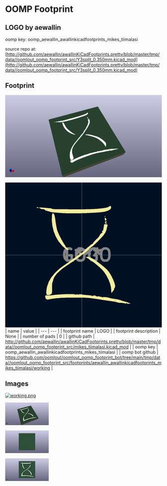 # OOMP Footprint  
## LOGO  by aewallin  
  
oomp key: oomp_aewallin_awallinkicadfootprints_mikes_tiimalasi  
  
source repo at: [http://github.com/aewallin/awallinKiCadFootprints.pretty/blob/master/tmp/data//oomlout_oomp_footprint_src/Y3split_0.350mm.kicad_mod](http://github.com/aewallin/awallinKiCadFootprints.pretty/blob/master/tmp/data//oomlout_oomp_footprint_src/Y3split_0.350mm.kicad_mod)  
## Footprint  
  
[![working_kicad_pcb_3d.png](working_kicad_pcb_3d_600.png)](working_kicad_pcb_3d.png)  
  
[![working.png](working_600.png)](working.png)  
| name | value | 
| --- | --- | 
| footprint name | LOGO | 
| footprint description | None | 
| number of pads | 0 | 
| github path | http://github.com/aewallin/awallinKiCadFootprints.pretty/blob/master/tmp/data//oomlout_oomp_footprint_src/mikes_tiimalasi.kicad_mod | 
| oomp key | oomp_aewallin_awallinkicadfootprints_mikes_tiimalasi | 
| oomp bot github | https://github.com/oomlout/oomlout_oomp_footprint_bot/tree/main/tmp/data//oomlout_oomp_footprint_src/footprints/aewallin_awallinkicadfootprints_mikes_tiimalasi/working | 
## Images  
  
[![working.png](working_140.png)](working.png)  
  
[![working_kicad_pcb_3d.png](working_kicad_pcb_3d_140.png)](working_kicad_pcb_3d.png)  
  
[![working_kicad_pcb_3d_back.png](working_kicad_pcb_3d_back_140.png)](working_kicad_pcb_3d_back.png)  
  
[![working_kicad_pcb_3d_front.png](working_kicad_pcb_3d_front_140.png)](working_kicad_pcb_3d_front.png)  
